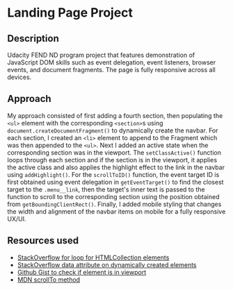 # Landing Page Project

## Description

Udacity FEND ND program project that features demonstration of JavaScript DOM skills such as event delegation, event listeners, browser events, and document fragments. The page is fully responsive across all devices.

## Approach

My approach consisted of first adding a fourth section, then populating the `<ul>` element with the corresponding `<section>`s using `document.createDocumentFragment()` to dynamically create the navbar. For each section, I created an `<li>` element to append to the Fragment which was then appended to the `<ul>`. Next I added an active state when the corresponding section was in the viewport. The `setClassActive()` function loops through each section and if the section is in the viewport, it applies the active class and also applies the highlight effect to the link in the navbar using `addHighlight()`. For the `scrollToID()` function, the event target ID is first obtained using event delegation in `getEventTarget()` to find the closest target to the `.menu__link`, then the target's inner text is passed to the function to scroll to the corresponding section using the position obtained from `getBoundingClientRect()`. Finally, I added mobile styling that changes the width and alignment of the navbar items on mobile for a fully responsive UX/UI.

## Resources used

- [StackOverflow for loop for HTMLCollection elements](https://stackoverflow.com/questions/22754315/for-loop-for-htmlcollection-elements)
- [StackOverflow data attribute on dynamically created elements](https://stackoverflow.com/questions/43696733/data-attribute-on-dynamically-created-elements)
- [Github Gist to check if element is in viewport](https://gist.github.com/jjmu15/8646226)
- [MDN scrollTo method](https://developer.mozilla.org/en-US/docs/Web/API/Window/scrollTo)
